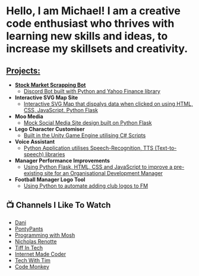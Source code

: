 <h1>Hello, I am Michael! I am a creative code enthusiast who thrives with learning new skills and ideas, to increase my skillsets and creativity. <br/><a href="https://github.com/codingguy7267236236"></h1>

<h2>Projects:</h2>

- <b>Stock Market Scrapping Bot</b>
  - [Discord Bot built with Python and Yahoo Finance library](https://github.com/codingguy7267236236/Stock-Scraping-Bot)
- <b>Interactive SVG Map Site</b>
  - [Interactive SVG Map that dispalys data when clicked on using HTML, CSS, JavaScript, Python Flask](https://github.com/codingguy7267236236/POTR)
- <b>Moo Media</b>
  - [Mock Social Media Site design built on Python Flask](https://github.com/codingguy7267236236/Moo-Media-Current-Version-)
- <b>Lego Character Customiser</b>
  - [Built in the Unity Game Engine utilising C# Scripts](https://github.com/codingguy7267236236/Unity-Lego-Character-Customizer)
- <b>Voice Assistant</b>
  - [Python Application utilises Speech-Recognition, TTS (Text-to-speech) libraries](https://github.com/codingguy7267236236/Voice-Assistant)
- <b>Manager Performance Improvements</b>
  - [Using Python Flask, HTML, CSS and JavaScript to improve a pre-existing site for an Organisational Development Manager](https://github.com/codingguy7267236236/Manager-consultant-web-project)
- <b>Football Manager Logo Tool</b>
  - [Using Python to automate adding club logos to FM](https://github.com/codingguy7267236236/football-manager-custom-logo-tool)

<h2>📺 Channels I Like To Watch</h2>

- [Dani](https://www.youtube.com/@Danidev)
- [PontyPants](https://www.youtube.com/@Pontypants)
- [Programming with Mosh](https://www.youtube.com/@programmingwithmosh)
- [Nicholas Renotte](https://www.youtube.com/@NicholasRenotte)
- [Tiff In Tech](https://www.youtube.com/@TiffInTech)
- [Internet Made Coder](https://www.youtube.com/@InternetMadeCoder)
- [Tech With Tim](https://www.youtube.com/@TechWithTim)
- [Code Monkey](https://www.youtube.com/@CodeMonkeyUnity)

<!--
**joshmadakor1/joshmadakor1** is a ✨ _special_ ✨ repository because its `README.md` (this file) appears on your GitHub profile.

Here are some ideas to get you started:

- 🔭 I’m currently working on ...
- 🌱 I’m currently learning ...
- 👯 I’m looking to collaborate on ...
- 🤔 I’m looking for help with ...
- 💬 Ask me about ...
- 📫 How to reach me: ...
- 😄 Pronouns: ...
- ⚡ Fun fact: ...
-->
